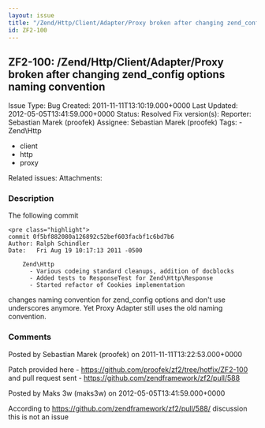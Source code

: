 ```yaml
---
layout: issue
title: "/Zend/Http/Client/Adapter/Proxy broken after changing zend_config options naming convention"
id: ZF2-100
---
```


ZF2-100: /Zend/Http/Client/Adapter/Proxy broken after changing zend\_config options naming convention
-----------------------------------------------------------------------------------------------------

 Issue Type: Bug Created: 2011-11-11T13:10:19.000+0000 Last Updated: 2012-05-05T13:41:59.000+0000 Status: Resolved Fix version(s): 
 Reporter:  Sebastian Marek (proofek)  Assignee:  Sebastian Marek (proofek)  Tags: - Zend\\Http
- client
- http
- proxy
 
 Related issues: 
 Attachments: 
### Description

The following commit

 
    <pre class="highlight">
    commit 0f5bf882080a126892c52bef603facbf1c6bd7b6
    Author: Ralph Schindler 
    Date:   Fri Aug 19 10:17:13 2011 -0500
    
        Zend\Http
          - Various codeing standard cleanups, addition of docblocks
          - Added tests to ResponseTest for Zend\Http\Response
          - Started refactor of Cookies implementation


changes naming convention for zend\_config options and don't use underscores anymore. Yet Proxy Adapter still uses the old naming convention.

 

 

### Comments

Posted by Sebastian Marek (proofek) on 2011-11-11T13:22:53.000+0000

Patch provided here - <https://github.com/proofek/zf2/tree/hotfix/ZF2-100> and pull request sent - <https://github.com/zendframework/zf2/pull/588>

 

 

Posted by Maks 3w (maks3w) on 2012-05-05T13:41:59.000+0000

According to <https://github.com/zendframework/zf2/pull/588/> discussion this is not an issue

 

 